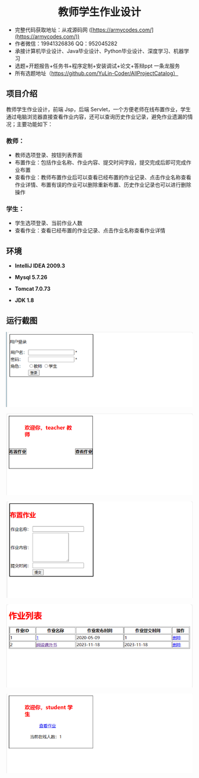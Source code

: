 <p><h1 align="center">教师学生作业设计</h1></p>

- 完整代码获取地址：从戎源码网 ([https://armycodes.com/](https://armycodes.com/))
- 作者微信：19941326836  QQ：952045282 
- 承接计算机毕业设计、Java毕业设计、Python毕业设计、深度学习、机器学习
- 选题+开题报告+任务书+程序定制+安装调试+论文+答辩ppt 一条龙服务
- 所有选题地址（https://github.com/YuLin-Coder/AllProjectCatalog）
## 项目介绍

教师学生作业设计，前端 Jsp，后端 Servlet，一个方便老师在线布置作业，学生通过电脑浏览器直接查看作业内容，还可以查询历史作业记录，避免作业遗漏的情况；主要功能如下：

### 教师：

- 教师选项登录、按钮列表界面
- 布置作业：包括作业名称、作业内容、提交时间字段，提交完成后即可完成作业布置
- 查看作业：教师布置作业后可以查看已经布置的作业记录、点击作业名称查看作业详情、布置有误的作业可以删除重新布置、历史作业记录也可以进行删除操作

### 学生：

- 学生选项登录、当前作业人数
- 查看作业：查看已经布置的作业记录、点击作业名称查看作业详情

## 环境

- <b>IntelliJ IDEA 2009.3</b>

- <b>Mysql 5.7.26</b>

- <b>Tomcat 7.0.73</b>

- <b>JDK 1.8</b>


## 运行截图
![](screenshot/1.png)

![](screenshot/2.png)

![](screenshot/3.png)

![](screenshot/4.png)

![](screenshot/5.png)


